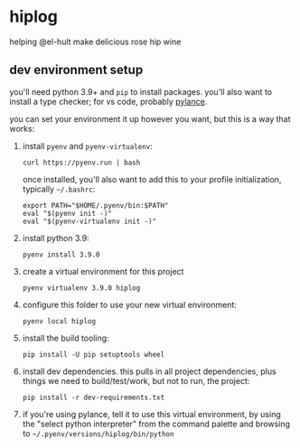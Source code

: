 # hiplog

helping @el-hult make delicious rose hip wine

## dev environment setup

you'll need python 3.9+ and `pip` to install packages. you'll also want to install a type checker; for vs code, probably [pylance](https://marketplace.visualstudio.com/items?itemName=ms-python.vscode-pylance).

you can set your environment it up however you want, but this is a way that works:

1. install `pyenv` and `pyenv-virtualenv`:

       curl https://pyenv.run | bash

   once installed, you'll also want to add this to your profile initialization, typically `~/.bashrc`:

       export PATH="$HOME/.pyenv/bin:$PATH"
       eval "$(pyenv init -)"
       eval "$(pyenv-virtualenv init -)"

2. install python 3.9:

       pyenv install 3.9.0

3. create a virtual environment for this project

       pyenv virtualenv 3.9.0 hiplog

4. configure this folder to use your new virtual environment:

       pyenv local hiplog

5. install the build tooling:

       pip install -U pip setuptools wheel

6. install dev dependencies. this pulls in all project dependencies, plus things we need to build/test/work, but not to run, the project:

       pip install -r dev-requirements.txt

7. if you're using pylance, tell it to use this virtual environment, by using the "select python interpreter" from the command palette and browsing to `~/.pyenv/versions/hiplog/bin/python`
